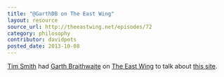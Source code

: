 ```yaml
---
title: "@GarthDB on The East Wing"
layout: resource
source_url: http://theeastwing.net/episodes/72
category: philosophy
contributor: davidpots
posted_date: 2013-10-08
---
```


[Tim Smith](http://www.twitter.com/ttimsmith) had [Garth Braithwaite](http://www.twitter.com/garthdb) on [The East Wing](http://goodstuff.fm/theeastwing) to talk about [this site](/).
